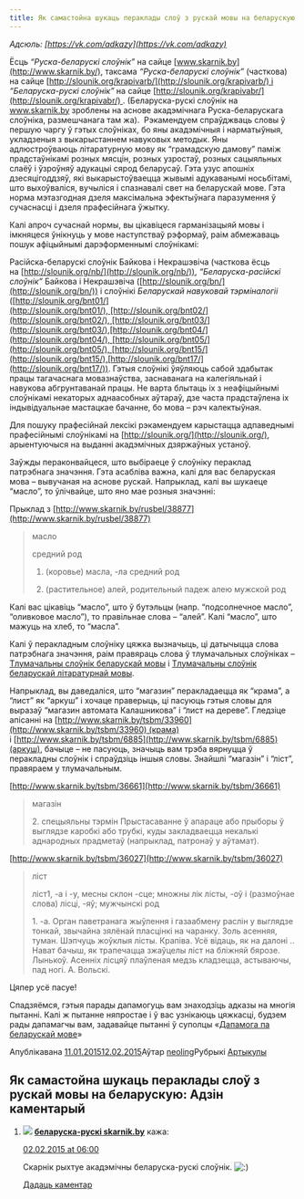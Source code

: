 ```yaml
---
title: Як самастойна шукаць пераклады слоў з рускай мовы на беларускую
---
```


_Адсюль: [https://vk.com/adkazy](https://vk.com/adkazy)_

Ёсць _“Руска-беларускі слоўнік”_ на сайце [www.skarnik.by](http://www.skarnik.by/), таксама _“Руска-беларускі слоўнік”_ (часткова) на сайце [http://slounik.org/krapivarb/](http://slounik.org/krapivarb/) і _“Беларуска-рускі слоўнік”_ на сайце [http://slounik.org/krapivabr/](http://slounik.org/krapivabr/) . (Беларуска-рускі слоўнік на www.skarnik.by зроблены на аснове акадэмічнага Руска-беларускага слоўніка, размешчанага там жа).  Рэкамендуем спраўджваць словы ў першую чаргу ў гэтых слоўніках, бо яны акадэмічныя і нарматыўныя, укладзеныя з выкарыстаннем навуковых методык. Яны адлюстроўваюць літаратурную мову як “грамадскую дамову” паміж прадстаўнікамі розных мясцін, розных узростаў, розных сацыяльных слаёў і ўзроўняў адукацыі сярод беларусаў. Гэта узус апошніх дзесяцігоддзяў, які выкарыстоўваецца жывымі адукаванымі носьбітамі, што выхоўваліся, вучыліся і спазнавалі свет на беларускай мове. Гэта норма мэтазгодная дзеля максімальна эфектыўнага паразумення ў сучаснасці і дзеля прафесійнага ўжытку.

Калі апроч сучаснай нормы, вы цікавіцеся гарманізацыяй мовы і імкняцеся ўнікнуць у мове наступстваў рэформаў, раім абмежаваць пошук афіцыйнымі дарэформеннымі слоўнікамі:

Расійска-беларускі слоўнік Байкова і Некрашэвіча (часткова ёсць на [http://slounik.org/nb/](http://slounik.org/nb/)), _“Беларуска-расійскі слоўнік”_ Байкова і Некрашэвіча ([http://slounik.org/bn/](http://slounik.org/bn/)) і слоўнікі _Беларускай навуковай тэрміналогіі_ ([http://slounik.org/bnt01/](http://slounik.org/bnt01/), [http://slounik.org/bnt02/](http://slounik.org/bnt02/), [http://slounik.org/bnt03/](http://slounik.org/bnt03/),[http://slounik.org/bnt04/](http://slounik.org/bnt04/), [http://slounik.org/bnt05/](http://slounik.org/bnt05/), [http://slounik.org/bnt15/](http://slounik.org/bnt15/),[http://slounik.org/bnt17/](http://slounik.org/bnt17/)). Гэтыя слоўнікі ўяўляюць сабой здабытак працы тагачаснага мовазнаўства, заснаванага на калегіяльнай і навукова абгрунтаванай працы. Не варта блытаць іх з неафіцыйнымі слоўнікамі некаторых аднаасобных аўтараў, дзе часта прадстаўлена іх індывідуальнае мастацкае бачанне, бо мова – рэч калектыўная.

Для пошуку прафесійнай лексікі рэкамендуем карыстацца адпаведнымі прафесійнымі слоўнікамі на [http://slounik.org/](http://slounik.org/), арыентуючыся на выданні акадэмічных дзяржаўных устаноў.

Заўжды пераконвайцеся, што выбіраеце ў слоўніку пераклад патрэбнага значэння. Гэта асабліва важна, калі для вас беларуская мова – вывучаная на аснове рускай. Напрыклад, калі вы шукаеце “масло”, то ўлічвайце, што яно мае розныя значэнні:

Прыклад з [http://www.skarnik.by/rusbel/38877](http://www.skarnik.by/rusbel/38877)

> масло
> 
> средний род
> 
> 1) (коровье) масла, -ла средний род
> 
> 2) (растительное) алей, родительный падеж алею мужской род

Калі вас цікавіць “масло”, што ў бутэльцы (напр. “подсолнечное масло”, “оливковое масло”), то правільнае слова – “алей”. Калі “масло”, што мажуць на хлеб, то “масла”.

Калі ў перакладным слоўніку цяжка вызначыць, ці датычыцца слова патрэбнага значэння, раім правяраць слова ў тлумачальных слоўніках – [Тлумачальны слоўнік беларускай мовы](http://www.slounik.org/tlum/) і [Тлумачальны слоўнік беларускай літаратурнай мовы](http://www.rv-blr.com/slounik).

Напрыклад, вы даведаліся, што “магазин” перакладаецца як “крама”, а “лист” як “аркуш” і хочаце праверыць, ці пасуюць гэтыя словы для выразаў “магазин автомата Калашникова” і “лист на дереве”. Гледзіце апісанні на [http://www.skarnik.by/tsbm/33960](http://www.skarnik.by/tsbm/33960) (крама) і [http://www.skarnik.by/tsbm/6885](http://www.skarnik.by/tsbm/6885)(аркуш), бачыце – не пасуюць, значыць вам трэба вярнуцца ў перакладны слоўнік і спраўдзіць іншыя словы. Знайшлі “магазін” і “ліст”, правяраем у тлумачальным.

[http://www.skarnik.by/tsbm/36661](http://www.skarnik.by/tsbm/36661)

> магазін
> 
> 2\. спецыяльны тэрмін Прыстасаванне ў апараце або прыборы ў выглядзе каробкі або трубкі, куды закладваецца некалькі аднародных прадметаў (напрыклад, патронаў у аўтамат).

[http://www.skarnik.by/tsbm/36027](http://www.skarnik.by/tsbm/36027)

> ліст
> 
> ліст1, -а і -у, месны склон -сце; множны лік лісты, -оў і (размоўнае слова) лісці, -яў; мужчынскі род
> 
> 1\. -а. Орган паветранага жыўлення і газаабмену раслін у выглядзе тонкай, звычайна зялёнай пласцінкі на чаранку. Золь асенняя, туман. Шэпчуць жоўклыя лісты. Крапіва. Усё відаць, як на далоні .. Нават бачыш, як трапечацца зжаўцелы ліст на бліжняй бярозе. Лынькоў. Асенніх лісцяў плаўленая медзь кладзецца, астываючы, пад ногі. А. Вольскі.

Цяпер усё пасуе!

Спадзяёмся, гэтыя парады дапамогуць вам знаходзіць адказы на многія пытанні. Калі ж пытанне няпростае і ў вас узнікаюць цяжкасці, будзем рады дапамагчы вам, задавайце пытанні ў суполцы «[Дапамога па беларускай мове](https://vk.com/adkazy)»

Апублікавана [11.01.201512.02.2015](/jak-shukac-peraklad-slou/)Аўтар [neoling](/author/neoling/)Рубрыкі [Артыкулы](/category/artykuly/)

Як самастойна шукаць пераклады слоў з рускай мовы на беларускую: Адзін каментарый
---------------------------------------------------------------------------------

1.  ![](http://1.gravatar.com/avatar/d2a20412b3bd9a99d1f6885d838a7cba?s=56&d=http%3A%2F%2F1.gravatar.com%2Favatar%2Fad516503a11cd5ca435acc9bb6523536%3Fs%3D56&r=G) **[беларуска-рускі skarnik.by](http://skarnik.by)** кажа:
    
    [02.02.2015 at 06:00](/jak-shukac-peraklad-slou/#comment-2)
    
    Скарнік рыхтуе акадэмічны беларуска-рускі слоўнік. ![:)](/wp-includes/images/smilies/icon_smile.gif)
    
    [Дадаць каментар](/jak-shukac-peraklad-slou/?replytocom=2#respond)